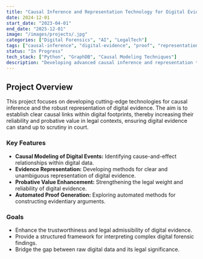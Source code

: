 ```yaml
---
title: "Causal Inference and Representation Technology for Digital Evidence Proof"
date: 2024-12-01
start_date: "2023-04-01"
end_date: "2025-12-01"
image: "/images/projects/.jpg"
categories: ["Digital Forensics", "AI", "LegalTech"]
tags: ["causal-inference", "digital-evidence", "proof", "representation", "ITTP"]
status: "In Progress"
tech_stack: ["Python", "GraphDB", "Causal Modeling Techniques"]
description: "Developing advanced causal inference and representation technologies to strengthen the probative value of digital evidence in legal proceedings."
---
```


## Project Overview

This project focuses on developing cutting-edge technologies for causal inference and the robust representation of digital evidence. The aim is to establish clear causal links within digital footprints, thereby increasing their reliability and probative value in legal contexts, ensuring digital evidence can stand up to scrutiny in court.

### Key Features

* **Causal Modeling of Digital Events:** Identifying cause-and-effect relationships within digital data.
* **Evidence Representation:** Developing methods for clear and unambiguous representation of digital evidence.
* **Probative Value Enhancement:** Strengthening the legal weight and reliability of digital evidence.
* **Automated Proof Generation:** Exploring automated methods for constructing evidentiary arguments.

### Goals

* Enhance the trustworthiness and legal admissibility of digital evidence.
* Provide a structured framework for interpreting complex digital forensic findings.
* Bridge the gap between raw digital data and its legal significance.
